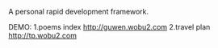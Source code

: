 A personal rapid development framework.

DEMO:
1.poems index
http://guwen.wobu2.com
2.travel plan
http://tp.wobu2.com


